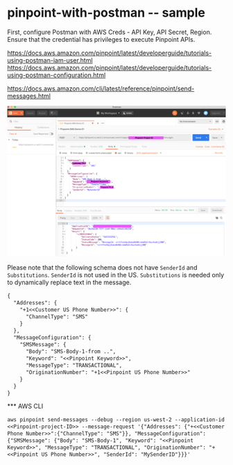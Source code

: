 # pinpoint-with-postman -- sample

First, configure Postman with AWS Creds - API Key, API Secret, Region.  Ensure that the credential has privileges to execute Pinpoint APIs.  

https://docs.aws.amazon.com/pinpoint/latest/developerguide/tutorials-using-postman-iam-user.html
https://docs.aws.amazon.com/pinpoint/latest/developerguide/tutorials-using-postman-configuration.html

https://docs.aws.amazon.com/cli/latest/reference/pinpoint/send-messages.html

![Screenshot](page-2.png)


Please note that the following schema does not have ```SenderId``` and ```Substitutions```.  ```SenderId``` is not used in the US.  ```Substitutions``` is needed only to dynamically replace text in the message.

```
{
  "Addresses": {
    "+1<<Customer US Phone Number>>": {
      "ChannelType": "SMS"
    }
  },
  "MessageConfiguration": {
    "SMSMessage": {
      "Body": "SMS-Body-1-from ..",
      "Keyword": "<<Pinpoint Keyword>>",
      "MessageType": "TRANSACTIONAL",
      "OriginationNumber": "+1<<Pinpoint US Phone Number>>"
    }
  }
}
```

*** AWS CLI
```
aws pinpoint send-messages --debug --region us-west-2 --application-id <<Pinpoint-project-ID>> --message-request '{"Addresses": {"+<<Customer Phone Number>>":{"ChannelType": "SMS"}}, "MessageConfiguration": {"SMSMessage": {"Body": "SMS-Body-1", "Keyword": "<<Pinpoint Keyword>>", "MessageType": "TRANSACTIONAL", "OriginationNumber": "+<<Pinpoint US Phone Number>>", "SenderId": "MySenderID"}}}'
``` 

